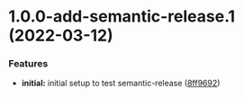 # 1.0.0-add-semantic-release.1 (2022-03-12)


### Features

* **initial:** initial setup to test semantic-release ([8ff9692](https://github.com/mydatahack/eslint-config-mdh-typescript-backend/commit/8ff9692173060e2878bdde57c7360141c47fd08b))
